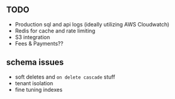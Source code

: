 ## TODO

- Production sql and api logs (ideally utilizing AWS Cloudwatch)
- Redis for cache and rate limiting
- S3 integration
- Fees & Payments??

## schema issues

- soft deletes and `on delete cascade` stuff
- tenant isolation
- fine tuning indexes
